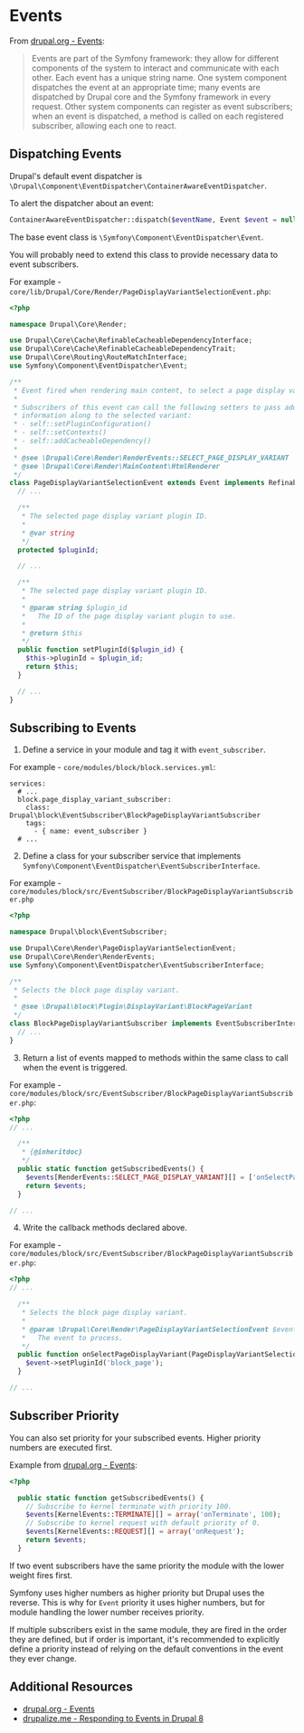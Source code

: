 # Events

From [drupal.org - Events](https://api.drupal.org/api/drupal/core!core.api.php/group/events/8.2.x):
> Events are part of the Symfony framework: they allow for different components of the system to interact and communicate with each other. Each event has a unique string name. One system component dispatches the event at an appropriate time; many events are dispatched by Drupal core and the Symfony framework in every request. Other system components can register as event subscribers; when an event is dispatched, a method is called on each registered subscriber, allowing each one to react.

## Dispatching Events

Drupal's default event dispatcher is `\Drupal\Component\EventDispatcher\ContainerAwareEventDispatcher`.

To alert the dispatcher about an event:
```php
ContainerAwareEventDispatcher::dispatch($eventName, Event $event = null);
```

The base event class is `\Symfony\Component\EventDispatcher\Event`.

You will probably need to extend this class to provide necessary data to event subscribers.

For example - `core/lib/Drupal/Core/Render/PageDisplayVariantSelectionEvent.php`:

```php
<?php

namespace Drupal\Core\Render;

use Drupal\Core\Cache\RefinableCacheableDependencyInterface;
use Drupal\Core\Cache\RefinableCacheableDependencyTrait;
use Drupal\Core\Routing\RouteMatchInterface;
use Symfony\Component\EventDispatcher\Event;

/**
 * Event fired when rendering main content, to select a page display variant.
 *
 * Subscribers of this event can call the following setters to pass additional
 * information along to the selected variant:
 * - self::setPluginConfiguration()
 * - self::setContexts()
 * - self::addCacheableDependency()
 *
 * @see \Drupal\Core\Render\RenderEvents::SELECT_PAGE_DISPLAY_VARIANT
 * @see \Drupal\Core\Render\MainContent\HtmlRenderer
 */
class PageDisplayVariantSelectionEvent extends Event implements RefinableCacheableDependencyInterface {
  // ...

  /**
   * The selected page display variant plugin ID.
   *
   * @var string
   */
  protected $pluginId;

  // ...

  /**
   * The selected page display variant plugin ID.
   *
   * @param string $plugin_id
   *   The ID of the page display variant plugin to use.
   *
   * @return $this
   */
  public function setPluginId($plugin_id) {
    $this->pluginId = $plugin_id;
    return $this;
  }

  // ...  
}  
```

## Subscribing to Events

1. Define a service in your module and tag it with `event_subscriber`.

For example - `core/modules/block/block.services.yml`:
```
services:
  # ...
  block.page_display_variant_subscriber:
    class: Drupal\block\EventSubscriber\BlockPageDisplayVariantSubscriber
    tags:
      - { name: event_subscriber }
  # ...
```

2. Define a class for your subscriber service that implements `Symfony\Component\EventDispatcher\EventSubscriberInterface`.

For example - `core/modules/block/src/EventSubscriber/BlockPageDisplayVariantSubscriber.php`
```php
<?php

namespace Drupal\block\EventSubscriber;

use Drupal\Core\Render\PageDisplayVariantSelectionEvent;
use Drupal\Core\Render\RenderEvents;
use Symfony\Component\EventDispatcher\EventSubscriberInterface;

/**
 * Selects the block page display variant.
 *
 * @see \Drupal\block\Plugin\DisplayVariant\BlockPageVariant
 */
class BlockPageDisplayVariantSubscriber implements EventSubscriberInterface {
  // ...
}
```

3. Return a list of events  mapped to methods within the same class to call when the event is triggered.

For example - `core/modules/block/src/EventSubscriber/BlockPageDisplayVariantSubscriber.php`:
```php
<?php
// ...

  /**
   * {@inheritdoc}
   */
  public static function getSubscribedEvents() {
    $events[RenderEvents::SELECT_PAGE_DISPLAY_VARIANT][] = ['onSelectPageDisplayVariant'];
    return $events;
  }

// ...
```

4. Write the callback methods declared above.

For example - `core/modules/block/src/EventSubscriber/BlockPageDisplayVariantSubscriber.php`:

```php
<?php
// ...

  /**
   * Selects the block page display variant.
   *
   * @param \Drupal\Core\Render\PageDisplayVariantSelectionEvent $event
   *   The event to process.
   */
  public function onSelectPageDisplayVariant(PageDisplayVariantSelectionEvent $event) {
    $event->setPluginId('block_page');
  }

// ...
```

## Subscriber Priority

You can also set priority for your subscribed events. Higher priority numbers are executed first.

Example from [drupal.org - Events](https://api.drupal.org/api/drupal/core!core.api.php/group/events/8.2.x):
```php
<?php

  public static function getSubscribedEvents() {
    // Subscribe to kernel terminate with priority 100.
    $events[KernelEvents::TERMINATE][] = array('onTerminate', 100);
    // Subscribe to kernel request with default priority of 0.
    $events[KernelEvents::REQUEST][] = array('onRequest');
    return $events;
  }
```

If two event subscribers have the same priority the module with the lower weight fires first.

Symfony uses higher numbers as higher priority but Drupal uses the reverse. This is why for `Event` priority it uses higher numbers, but for module handling the lower number receives priority.

If multiple subscribers exist in the same module, they are fired in the order they are defined, but if order is important, it's recommended to explicitly define a priority instead of relying on the default conventions in the event they ever change.

## Additional Resources
- [drupal.org - Events](https://api.drupal.org/api/drupal/core!core.api.php/group/events/8.2.x)
- [drupalize.me - Responding to Events in Drupal 8](https://drupalize.me/blog/201502/responding-events-drupal-8)
